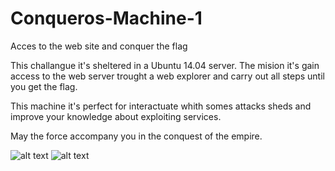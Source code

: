 # Conqueros-Machine-1
Acces to the web site and conquer the flag

This challangue it's sheltered in a Ubuntu 14.04 server.
The mision it's gain access to the web server trought a web explorer and carry out all steps until you get the flag.

This machine it's perfect for interactuate whith somes attacks sheds and improve your knowledge about exploiting services.


May the force accompany you in the conquest of the empire.

![alt text](https://drive.google.com/open?id=1Zil2WajgODyZww3kRCQmGTE13pO5SgBH)
![alt text](https://github.com/kakatito22/Char_File_Extractor/blob/master/Video_1508926063.gif)

